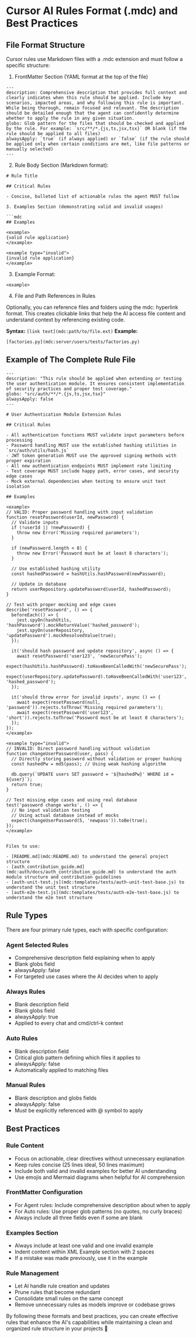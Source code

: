 # Cursor AI Rules Format (.mdc) and Best Practices

## File Format Structure

Cursor rules use Markdown files with a .mdc extension and must follow a specific structure:

1. FrontMatter Section (YAML format at the top of the file)


  ```mdc
  ---
  description: Comprehensive description that provides full context and clearly indicates when this rule should be applied. Include key scenarios, impacted areas, and why following this rule is important. While being thorough, remain focused and relevant. The description should be detailed enough that the agent can confidently determine whether to apply the rule in any given situation.
  globs: Glob pattern for the files that should be checked and applied by the rule. For example: `src/**/*.{js,ts,jsx,tsx}` OR blank (if the rule should be applied to all files)
  alwaysApply: `true` (if always applied) or `false` (if the rule should be applied only when certain conditions are met, like file patterns or manually selected)
  ---
  ```

2. Rule Body Section (Markdown format):

  ```mdc
  # Rule Title

  ## Critical Rules

  - Concise, bulleted list of actionable rules the agent MUST follow

  3. Examples Section (demonstrating valid and invalid usages)

  ```mdc
  ## Examples

  <example>
  {valid rule application}
  </example>

  <example type="invalid">
  {invalid rule application}
  </example>
  ```

3. Example Format:

  ```mdc
  <example>
  ```

4. File and Path References in Rules

Optionally, you can reference files and folders using the mdc: hyperlink format. This creates clickable links that help the AI access file content and understand context by referencing existing code.

**Syntax:** `[link text](mdc:path/to/file.ext)`
**Example:** 
  ```mdc
  [factories.py](mdc:server/users/tests/factories.py)
  ```

## Example of The Complete Rule File

  ```mdc
  ---
  description: "This rule should be applied when extending or testing the user authentication module. It ensures consistent implementation of security practices and proper test coverage."
  globs: "src/auth/**/*.{js,ts,jsx,tsx}"
  alwaysApply: false
  ---

  # User Authentication Module Extension Rules

  ## Critical Rules

  - All authentication functions MUST validate input parameters before processing
  - Password handling MUST use the established hashing utilities in `src/auth/utils/hash.js`
  - JWT token generation MUST use the approved signing methods with proper expiration
  - All new authentication endpoints MUST implement rate limiting
  - Test coverage MUST include happy path, error cases, and security edge cases
  - Mock external dependencies when testing to ensure unit test isolation

  ## Examples

  <example>
  // VALID: Proper password handling with input validation
  function resetPassword(userId, newPassword) {
    // Validate inputs
    if (!userId || !newPassword) {
      throw new Error('Missing required parameters');
    }
    
    if (newPassword.length < 8) {
      throw new Error('Password must be at least 8 characters');
    }
    
    // Use established hashing utility
    const hashedPassword = hashUtils.hashPassword(newPassword);
    
    // Update in database
    return userRepository.updatePassword(userId, hashedPassword);
  }

  // Test with proper mocking and edge cases
  describe('resetPassword', () => {
    beforeEach(() => {
      jest.spyOn(hashUtils, 'hashPassword').mockReturnValue('hashed_password');
      jest.spyOn(userRepository, 'updatePassword').mockResolvedValue(true);
    });
    
    it('should hash password and update repository', async () => {
      await resetPassword('user123', 'newSecurePass');
      expect(hashUtils.hashPassword).toHaveBeenCalledWith('newSecurePass');
      expect(userRepository.updatePassword).toHaveBeenCalledWith('user123', 'hashed_password');
    });
    
    it('should throw error for invalid inputs', async () => {
      await expect(resetPassword(null, 'password')).rejects.toThrow('Missing required parameters');
      await expect(resetPassword('user123', 'short')).rejects.toThrow('Password must be at least 8 characters');
    });
  });
  </example>

  <example type="invalid">
  // INVALID: Direct password handling without validation
  function changeUserPassword(user, pass) {
    // Directly storing password without validation or proper hashing
    const hashedPw = md5(pass); // Using weak hashing algorithm
    
    db.query(`UPDATE users SET password = '${hashedPw}' WHERE id = ${user}`);
    return true;
  }

  // Test missing edge cases and using real database
  test('password change works', () => {
    // No input validation testing
    // Using actual database instead of mocks
    expect(changeUserPassword(5, 'newpass')).toBe(true);
  });
  </example>


  Files to use:

  - [README.md](mdc:README.md) to understand the general project structure
  - [auth_contribution_guide.md](mdc:auth/docs/auth_contribution_guide.md) to understand the auth module structure and contribution guidelines
  - [auth-unit-test.js](mdc:templates/tests/auth-unit-test-base.js) to understand the unit test structure
  - [auth-e2e-test.js](mdc:templates/tests/auth-e2e-test-base.js) to understand the e2e test structure
  ```

## Rule Types
There are four primary rule types, each with specific configuration:

### Agent Selected Rules
- Comprehensive description field explaining when to apply
- Blank globs field
- alwaysApply: false
- For targeted use cases where the AI decides when to apply

### Always Rules
- Blank description field
- Blank globs field
- alwaysApply: true
- Applied to every chat and cmd/ctrl-k context

### Auto Rules
- Blank description field
- Critical glob pattern defining which files it applies to
- alwaysApply: false
- Automatically applied to matching files

### Manual Rules
- Blank description and globs fields
- alwaysApply: false
- Must be explicitly referenced with @ symbol to apply


## Best Practices

### Rule Content
- Focus on actionable, clear directives without unnecessary explanation
- Keep rules concise (25 lines ideal, 50 lines maximum)
- Include both valid and invalid examples for better AI understanding
- Use emojis and Mermaid diagrams when helpful for AI comprehension

### FrontMatter Configuration
- For Agent rules: Include comprehensive description about when to apply
- For Auto rules: Use proper glob patterns (no quotes, no curly braces)
- Always include all three fields even if some are blank

### Examples Section
- Always include at least one valid and one invalid example
- Indent content within XML Example section with 2 spaces
- If a mistake was made previously, use it in the example

### Rule Management
- Let AI handle rule creation and updates
- Prune rules that become redundant
- Consolidate small rules on the same concept
- Remove unnecessary rules as models improve or codebase grows


By following these formats and best practices, you can create effective rules that enhance the AI's capabilities while maintaining a clean and organized rule structure in your projects 🚀